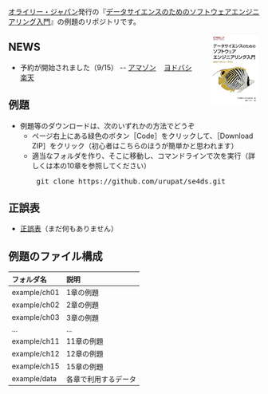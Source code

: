 

[オライリー・ジャパン](https://www.oreilly.co.jp/)発行の『[データサイエンスのためのソフトウェアエンジニアリング入門](https://www.oreilly.co.jp/books/9784814401321)』の例題のリポジトリです。

<img src="se4ds.jpg" style="float: right; margin-left: 10px;" width="20%">

## NEWS
 - 予約が開始されました（9/15） -- <a href="https://www.amazon.co.jp/dp/4814401329">アマゾン</a> &nbsp;&nbsp; <a href="https://www.yodobashi.com/product/100000009004165583/">ヨドバシ</a> &nbsp;&nbsp; <a href="https://books.rakuten.co.jp/rb/18353739/">楽天</a>

## 例題
 - 例題等のダウンロードは、次のいずれかの方法でどうぞ
   - ページ右上にある緑色のボタン［Code］をクリックして、［Download ZIP］をクリック（初心者はこちらのほうが簡単かと思われます）
   - 適当なフォルダを作り、そこに移動し、コマンドラインで次を実行（詳しくは本の10章を参照してください）
     <pre>
      git clone https://github.com/urupat/se4ds.git
     </pre>

## 正誤表
 - <a href="errata.md">正誤表</a>（まだ何もありません）

## 例題のファイル構成

|フォルダ名  |説明         |
|:--        |:--         |
|example/ch01       |1章の例題    |
|example/ch02       |2章の例題    |
|example/ch03       |3章の例題    |
|...        |...         |
|example/ch11       |11章の例題   |
|example/ch12       |12章の例題   |
|example/ch15       |15章の例題   |
|example/data       |各章で利用するデータ   |
